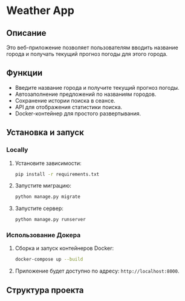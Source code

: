 # Weather App

## Описание

Это веб-приложение позволяет пользователям вводить название города и получать текущий прогноз погоды для этого города.


## Функции

- Введите название города и получите текущий прогноз погоды.
- Автозаполнение предложений по названиям городов.
- Сохранение истории поиска в сеансе.
- API для отображения статистики поиска.
- Docker-контейнер для простого развертывания.

## Установка и запуск

### Locally

1. Установите зависимости:

    ```sh
    pip install -r requirements.txt
    ```

2. Запустите миграцию:

    ```sh
    python manage.py migrate
    ```

3. Запустите сервер:

    ```sh
    python manage.py runserver
    ```

### Использование Докера

1. Сборка и запуск контейнеров Docker:

    ```sh
    docker-compose up --build
    ```

2. Приложение будет доступно по адресу: `http://localhost:8000`.

## Структура проекта


